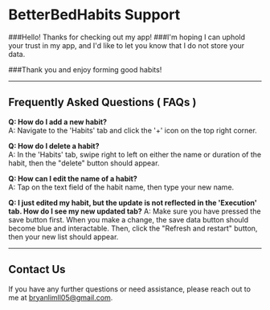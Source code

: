 # BetterBedHabits Support

###Hello! Thanks for checking out my app!
###I'm hoping I can uphold your trust in my app, and I'd like to let you know that I do not store your data. 

###Thank you and enjoy forming good habits!

---

## Frequently Asked Questions ( FAQs )

**Q: How do I add a new habit?**  
A: Navigate to the 'Habits' tab and click the '+' icon on the top right corner.

**Q: How do I delete a habit?**  
A: In the 'Habits' tab, swipe right to left on either the name or duration of the habit, then the "delete" button should appear.

**Q: How can I edit the name of a habit?**  
A: Tap on the text field of the habit name, then type your new name.

**Q: I just edited my habit, but the update is not reflected in the 'Execution' tab. How do I see my new updated tab?**
A: Make sure you have pressed the save button first. When you make a change, the save data button should become blue and interactable.
Then, click the "Refresh and restart" button, then your new list should appear.

---

## Contact Us

If you have any further questions or need assistance, please reach out to me at [bryanlimll05@gmail.com](mailto:bryanlimll05@gmail.com).


